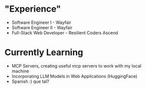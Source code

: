 # "Experience"

- Software Engineer I - Wayfair
- Software Engineer II - Wayfair
- Full-Stack Web Developer - Resilient Coders Ascend

# Currently Learning

- MCP Servers, creating useful mcp servers to work with my local machine
- Incorporating LLM Models in Web Applications (HuggingFace)
- Spanish :) que tal?
